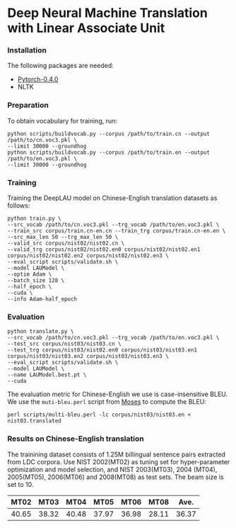 Deep Neural Machine Translation with Linear Associate Unit
=====================================================================

### Installation
The following packages are needed:
* [Pytorch-0.4.0](https://github.com/pytorch/pytorch)
* NLTK

### Preparation
To obtain vocabulary for training, run:
```
python scripts/buildvocab.py --corpus /path/to/train.cn --output /path/to/cn.voc3.pkl \
--limit 30000 --groundhog
python scripts/buildvocab.py --corpus /path/to/train.en --output /path/to/en.voc3.pkl \
--limit 30000 --groundhog
```

### Training
Training the DeepLAU model on Chinese-English translation datasets as follows:
```
python train.py \
--src_vocab /path/to/cn.voc3.pkl --trg_vocab /path/to/en.voc3.pkl \
--train_src corpus/train.cn-en.cn --train_trg corpus/train.cn-en.en \
--src_max_len 50 --trg_max_len 50 \
--valid_src corpus/nist02/nist02.cn \
--valid_trg corpus/nist02/nist02.en0 corpus/nist02/nist02.en1 corpus/nist02/nist02.en2 corpus/nist02/nist02.en3 \
--eval_script scripts/validate.sh \
--model LAUModel \
--optim Adam \
--batch_size 128 \
--half_epoch \
--cuda \
--info Adam-half_epoch 
```
### Evaluation
```
python translate.py \
--src_vocab /path/to/cn.voc3.pkl --trg_vocab /path/to/en.voc3.pkl \
--test_src corpus/nist03/nist03.cn \
--test_trg corpus/nist03/nist02.en0 corpus/nist03/nist03.en1 corpus/nist03/nist03.en2 corpus/nist03/nist03.en3 \
--eval_script scripts/validate.sh \
--model LAUModel \
--name LAUModel.best.pt \
--cuda 
```
The evaluation metric for Chinese-English we use is case-insensitive BLEU. We use the `muti-bleu.perl` script from [Moses](https://github.com/moses-smt/mosesdecoder) to compute the BLEU:
```
perl scripts/multi-bleu.perl -lc corpus/nist03/nist03.en < nist03.translated
```
### Results on Chinese-English translation
The trainining dataset consists of 1.25M billingual sentence pairs extracted from LDC corpora. Use NIST 2002(MT02) as tuning set for hyper-parameter optimization and model selection, and NIST 2003(MT03), 2004 (MT04), 2005(MT05), 2006(MT06) and 2008(MT08) as test sets. The beam size is set to 10.

|MT02|MT03|MT04|MT05|MT06|MT08|Ave.|
|:-:|:-:|:-:|:-:|:-:|:-:|:-:|
|40.65|38.32|40.48|37.97|36.98|28.11|36.37|
